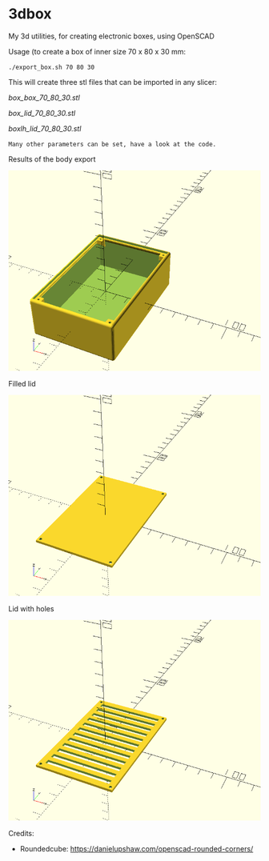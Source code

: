 # 3dbox
My 3d utilities, for creating electronic boxes, using OpenSCAD

Usage (to create a box of inner size 70 x 80 x 30 mm:
```
./export_box.sh 70 80 30
```
This will create three stl files that can be imported in any slicer:

*box_box_70_80_30.stl*

*box_lid_70_80_30.stl*

*boxlh_lid_70_80_30.stl*
```
Many other parameters can be set, have a look at the code.
```

Results of the body export

![body](https://github.com/cpetra/3d/blob/master/data/box_body.png)

Filled lid

![body](https://github.com/cpetra/3d/blob/master/data/lid1.png)

Lid with holes

![body](https://github.com/cpetra/3d/blob/master/data/lid2.png)

Credits:
 - Roundedcube: https://danielupshaw.com/openscad-rounded-corners/
